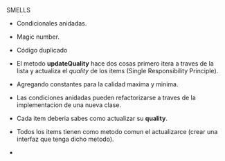 SMELLS
- Condicionales anidadas.
- Magic number.
- Código duplicado

- El metodo **updateQuality** hace dos cosas primero itera a traves de la lista y actualiza el <i>quality</i> de los items (Single Responsibility Principle).<br/>
- Agregando constantes para la calidad maxima y minima.
- Las condiciones anidadas pueden refactorizarse a traves de la implementacion de una nueva clase.
- Cada item deberia sabes como actualizar su **quality**.
- Todos los items tienen como metodo comun el actualizarce (crear una interfaz que tenga dicho metodo).
- 